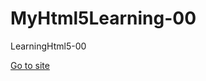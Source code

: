# MyHtml5Learning-00
 LearningHtml5-00

[Go to site](https://angelofelipe.github.io/MyHtml5Learning-00/)

